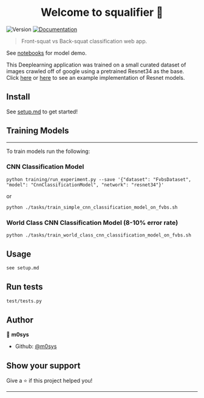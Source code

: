 <h1 align="center">Welcome to squalifier 👋</h1>
<p>
  <img alt="Version" src="https://img.shields.io/badge/version-0.1-blue.svg?cacheSeconds=2592000" />
  <a href="documentation.md" target="_blank">
    <img alt="Documentation" src="https://img.shields.io/badge/documentation-yes-brightgreen.svg" />
  </a>
</p>

> Front-squat vs Back-squat classification web app.

See [notebooks](https://github.com/m0sys/squalifier/tree/master/notebooks) for model demo.

This Deeplearning application was trained on a small curated dataset of images crawled off of
google using a pretrained Resnet34 as the base. Click [here](https://github.com/m0sys/resnet-from-torch/blob/master/model/model.py) or [here](https://github.com/m0sys/retinanet-from-torch/blob/master/model/backbone/resnet.py) to see an
example implementation of Resnet models.

## Install

See [setup.md](https://github.com/m0sys/squalifier/blob/master/setup.md) to get started!

## Training Models

---

To train models run the following:

### CNN Classification Model

```shell
python training/run_experiment.py --save '{"dataset": "FvbsDataset", "model": "CnnClassificationModel", "network": "resnet34"}'
```

or

```shell
python ./tasks/train_simple_cnn_classification_model_on_fvbs.sh
```

### World Class CNN Classification Model (8-10% error rate)

```shell
python ./tasks/train_world_class_cnn_classification_model_on_fvbs.sh
```

## Usage

```sh
see setup.md
```

## Run tests

```sh
test/tests.py
```

## Author

👤 **m0sys**

- Github: [@m0sys](https://github.com/m0sys)

## Show your support

Give a ⭐️ if this project helped you!

---
